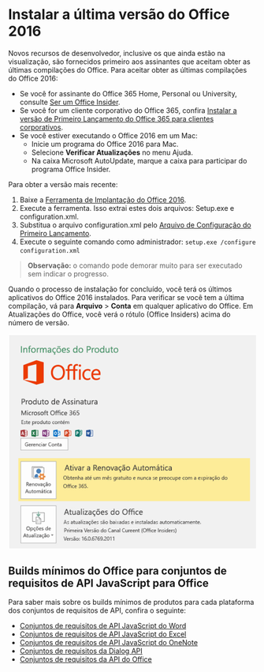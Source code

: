 # <a name="install-the-latest-version-of-office-2016"></a>Instalar a última versão do Office 2016

Novos recursos de desenvolvedor, inclusive os que ainda estão na visualização, são fornecidos primeiro aos assinantes que aceitam obter as últimas compilações do Office. Para aceitar obter as últimas compilações do Office 2016: 

- Se você for assinante do Office 365 Home, Personal ou University, consulte [Ser um Office Insider](https://products.office.com/en-us/office-insider).
- Se você for um cliente corporativo do Office 365, confira [Instalar a versão de Primeiro Lançamento do Office 365 para clientes corporativos](https://support.office.com/en-us/article/Install-the-First-Release-build-for-Office-365-for-business-customers-4dd8ba40-73c0-4468-b778-c7b744d03ead?ui=en-US&rs=en-US&ad=US).
- Se você estiver executando o Office 2016 em um Mac:
    - Inicie um programa do Office 2016 para Mac.
    - Selecione **Verificar Atualizações** no menu Ajuda.
    - Na caixa Microsoft AutoUpdate, marque a caixa para participar do programa Office Insider. 

Para obter a versão mais recente: 

1. Baixe a [Ferramenta de Implantação do Office 2016](https://www.microsoft.com/en-us/download/details.aspx?id=49117). 
2. Execute a ferramenta. Isso extrai estes dois arquivos: Setup.exe e configuration.xml.
3. Substitua o arquivo configuration.xml pelo [Arquivo de Configuração do Primeiro Lançamento](https://raw.githubusercontent.com/OfficeDev/Office-Add-in-Commands-Samples/master/Tools/FirstReleaseConfig/configuration.xml).
4. Execute o seguinte comando como administrador:  `setup.exe /configure configuration.xml` 

>**Observação:** o comando pode demorar muito para ser executado sem indicar o progresso.

Quando o processo de instalação for concluído, você terá os últimos aplicativos do Office 2016 instalados. Para verificar se você tem a última compilação, vá para **Arquivo**  >  **Conta** em qualquer aplicativo do Office. Em Atualizações do Office, você verá o rótulo (Office Insiders) acima do número de versão.

![Uma captura de tela que mostra informações do produto com o rótulo Office Insiders](../images/officeinsider.PNG)

## <a name="minimum-office-builds-for-office-javascript-api-requirement-sets"></a>Builds mínimos do Office para conjuntos de requisitos de API JavaScript para Office

Para saber mais sobre os builds mínimos de produtos para cada plataforma dos conjuntos de requisitos de API, confira o seguinte:

- [Conjuntos de requisitos de API JavaScript do Word](../../reference/requirement-sets/word-api-requirement-sets.md)
- [Conjuntos de requisitos de API JavaScript do Excel](../../reference/requirement-sets/excel-api-requirement-sets.md)
- [Conjuntos de requisitos de API JavaScript do OneNote](../../reference/requirement-sets/onenote-api-requirement-sets.md)
- [Conjuntos de requisitos da Dialog API](../../reference/requirement-sets/dialog-api-requirement-sets.md)
- [Conjuntos de requisitos da API do Office](../../reference/requirement-sets/office-add-in-requirement-sets.md)
